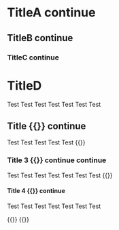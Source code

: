 ﻿# TitleA <header-set anchor-name="a" /> continue
## TitleB <header-set anchor-name="titleb" /> continue
### TitleC <header-set anchor-name="titlec" /> continue
# TitleD <header-set anchor-name="b" />

Test Test Test Test Test Test Test

## Title {{<anchor-set name="title2" />}} continue

Test Test Test Test Test {{<anchor-set name="test" text="Test Testss" />}}

### Title 3  {{<anchor-set name="title3" text="my title 3" />}} continue continue 

Test Test Test Test Test Test Test {{<anchor-get name="test" />}}

#### Title 4 {{<anchor-set name="title4" text="my title 4" />}} continue

Test Test Test Test Test Test Test

{{<anchor-get name="title3" />}}
{{<anchor-get name="title4" />}}

